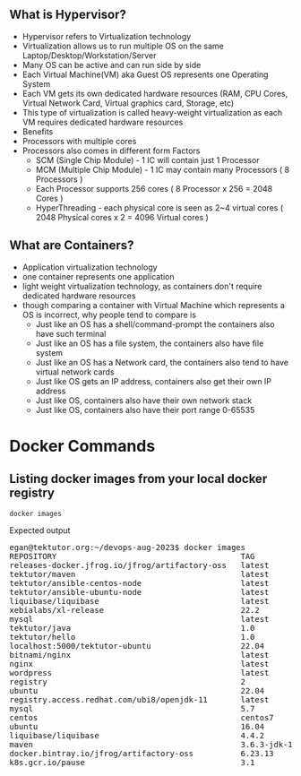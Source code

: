 ## What is Hypervisor?
- Hypervisor refers to Virtualization technology
- Virtualization allows us to run multiple OS on the same Laptop/Desktop/Workstation/Server
- Many OS can be active and can run side by side
- Each Virtual Machine(VM) aka Guest OS represents one Operating System
- Each VM gets its own dedicated hardware resources (RAM, CPU Cores, Virtual Network Card, Virtual graphics card, Storage, etc)
- This type of virtualization is called heavy-weight virtualization as each VM requires dedicated hardware resources
- Benefits
- Processors with multiple cores
- Processors also comes in different form Factors
  - SCM (Single Chip Module) - 1 IC will contain just 1 Processor
  - MCM (Multiple Chip Module) - 1 IC may contain many Processors ( 8 Processors )
  - Each Processor supports 256 cores ( 8 Processor x 256 = 2048 Cores )
  - HyperThreading - each physical core is seen as 2~4 virtual cores ( 2048 Physical cores x 2 = 4096 Virtual cores )
 
## What are Containers?
- Application virtualization technology
- one container represents one application
- light weight virtualization technology, as containers don't require dedicated hardware resources
- though comparing a container with Virtual Machine which represents a OS is incorrect, why people tend to compare is
  - Just like an OS has a shell/command-prompt the containers also have such terminal
  - Just like an OS has a file system, the containers also have file system
  - Just like an OS has a Network card, the containers also tend to have virtual network cards
  - Just like OS gets an IP address, containers also get their own IP address
  - Just like OS, containers also have their own network stack
  - Just like OS, containers also have their port range 0-65535
 
# Docker Commands

## Listing docker images from your local docker registry
```
docker images
```

Expected output
<pre>
egan@tektutor.org:~/devops-aug-2023$ docker images
REPOSITORY                                       TAG            IMAGE ID       CREATED         SIZE
releases-docker.jfrog.io/jfrog/artifactory-oss   latest         b440125d9795   4 days ago      1.84GB
tektutor/maven                                   latest         80584dce5e06   7 weeks ago     973MB
tektutor/ansible-centos-node                     latest         4b5334077cdf   7 weeks ago     468MB
tektutor/ansible-ubuntu-node                     latest         1463db4fb11c   7 weeks ago     220MB
liquibase/liquibase                              latest         0aa2a8bc2574   7 weeks ago     355MB
xebialabs/xl-release                             22.2           ff6e8416ec95   7 weeks ago     887MB
mysql                                            latest         c71276df4a87   8 weeks ago     565MB
tektutor/java                                    1.0            3dec350d1b8d   2 months ago    416MB
tektutor/hello                                   1.0            f0652e271e67   2 months ago    416MB
localhost:5000/tektutor-ubuntu                   22.04          8af846fe34ca   2 months ago    729MB
bitnami/nginx                                    latest         7a094f97a968   2 months ago    92.2MB
nginx                                            latest         f9c14fe76d50   2 months ago    143MB
wordpress                                        latest         5174bdcbb532   2 months ago    616MB
registry                                         2              65f3b3441f04   2 months ago    24MB
ubuntu                                           22.04          3b418d7b466a   3 months ago    77.8MB
registry.access.redhat.com/ubi8/openjdk-11       latest         d1ce871371c2   3 months ago    394MB
mysql                                            5.7            dd6675b5cfea   3 months ago    569MB
centos                                           centos7        eeb6ee3f44bd   22 months ago   204MB
ubuntu                                           16.04          b6f507652425   23 months ago   135MB
liquibase/liquibase                              4.4.2          819dfbe60d20   2 years ago     348MB
maven                                            3.6.3-jdk-11   e23b595c92ad   2 years ago     658MB
docker.bintray.io/jfrog/artifactory-oss          6.23.13        6106bdbbf79d   2 years ago     743MB
k8s.gcr.io/pause                                 3.1            da86e6ba6ca1   5 years ago     742kB
</pre>
